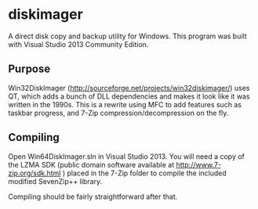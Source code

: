 # diskimager

A direct disk copy and backup utility for Windows. This program was built with Visual Studio
2013 Community Edition.

## Purpose

Win32DiskImager (http://sourceforge.net/projects/win32diskimager/) uses QT, which adds a bunch
of DLL dependencies and makes it look like it was written in the 1990s. This is a rewrite using
MFC to add features such as taskbar progress, and 7-Zip compression/decompression on the fly.

## Compiling

Open Win64DiskImager.sln in Visual Studio 2013. You will need a copy of the LZMA SDK (public
domain software available at http://www.7-zip.org/sdk.html ) placed in the 7-Zip folder to
compile the included modified SevenZip++ library.

Compiling should be fairly straightforward after that.
